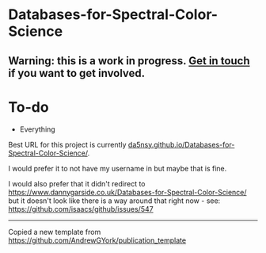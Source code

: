 # Databases-for-Spectral-Color-Science

## Warning: this is a work in progress. [Get in touch](mailto:dannygarside@outlook.com) if you want to get involved.

# To-do

- Everything

Best URL for this project is currently [da5nsy.github.io/Databases-for-Spectral-Color-Science/](//da5nsy.github.io/Databases-for-Spectral-Color-Science/).

I would prefer it to not have my username in but maybe that is fine.

I would also prefer that it didn't redirect to https://www.dannygarside.co.uk/Databases-for-Spectral-Color-Science/ but it doesn't look like there is a way around that right now - see: https://github.com/isaacs/github/issues/547

---

Copied a new template from https://github.com/AndrewGYork/publication_template
